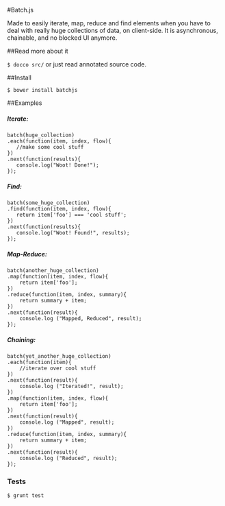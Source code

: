 #Batch.js


Made to easily iterate, map, reduce and find elements when you have to deal with really huge collections of data, on client-side.
It is asynchronous, chainable, and no blocked UI anymore.



##Read more about it

`$ docco src/` or just read annotated source code.


##Install

	$ bower install batchjs


##Examples

##### Iterate:
	
	batch(huge_collection)
	.each(function(item, index, flow){
	   //make some cool stuff
	})
	.next(function(results){
	   console.log("Woot! Done!");
	});
	
##### Find:
	
	batch(some_huge_collection)
	.find(function(item, index, flow){
	   return item['foo'] === 'cool stuff';
	})
	.next(function(results){
	   console.log("Woot! Found!", results);
	});
	
##### Map-Reduce:

	batch(another_huge_collection)
	.map(function(item, index, flow){
		return item['foo'];
	})
	.reduce(function(item, index, summary){
	  	return summary + item;
	})
	.next(function(result){
		console.log ("Mapped, Reduced", result);
	});


##### Chaining:

	batch(yet_another_huge_collection)
	.each(function(item){
		//iterate over cool stuff
	})
	.next(function(result){
		console.log ("Iterated!", result);
	})
	.map(function(item, index, flow){
		return item['foo'];
	})
	.next(function(result){
		console.log ("Mapped", result);
	})
	.reduce(function(item, index, summary){
	  	return summary + item;
	})
	.next(function(result){
		console.log ("Reduced", result);
	});




### Tests

	$ grunt test